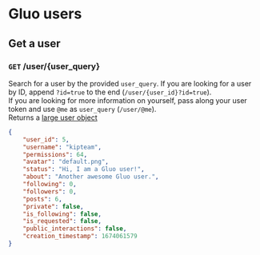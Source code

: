 # Gluo users

## Get a user

### `GET` /user/{user_query}

Search for a user by the provided `user_query`. If you are looking for a user by ID, append `?id=true` to the end (`/user/{user_id}?id=true`).  
If you are looking for more information on yourself, pass along your user token and use `@me` as `user_query` (`/user/@me`).  
Returns a [large user object](/v4/core/objects.md#large-user-object)

```json
{
    "user_id": 5,
    "username": "kipteam",
    "permissions": 64,
    "avatar": "default.png",
    "status": "Hi, I am a Gluo user!",
    "about": "Another awesome Gluo user.",
    "following": 0,
    "followers": 0,
    "posts": 6,
    "private": false,
    "is_following": false,
    "is_requested": false,
    "public_interactions": false,
    "creation_timestamp": 1674061579
}
```

